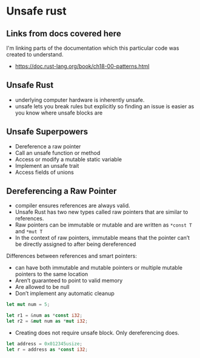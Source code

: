 # Unsafe rust

## Links from docs covered here

I'm linking parts of the documentation which this particular code was created to understand.

- <https://doc.rust-lang.org/book/ch18-00-patterns.html>

## Unsafe Rust

- underlying computer hardware is inherently unsafe.
- unsafe lets you break rules but explicitly so finding an issue is easier as you know where unsafe blocks are

## Unsafe Superpowers

- Dereference a raw pointer
- Call an unsafe function or method
- Access or modify a mutable static variable
- Implement an unsafe trait
- Access fields of unions

## Dereferencing a Raw Pointer

- compiler ensures references are always valid.
- Unsafe Rust has two new types called raw pointers that are similar to references.
- Raw pointers can be immutable or mutable and are written as `*const T` and `*mut T`
- In the context of raw pointers, immutable means that the pointer can’t be directly assigned to after being dereferenced

Differences between references and smart pointers:

- can have both immutable and mutable pointers or multiple mutable pointers to the same location
- Aren’t guaranteed to point to valid memory
- Are allowed to be null
- Don’t implement any automatic cleanup

```rust
let mut num = 5;

let r1 = &num as *const i32;
let r2 = &mut num as *mut i32;
```

- Creating does not require unsafe block. Only dereferencing does.

```rust
let address = 0x012345usize;
let r = address as *const i32;
```
